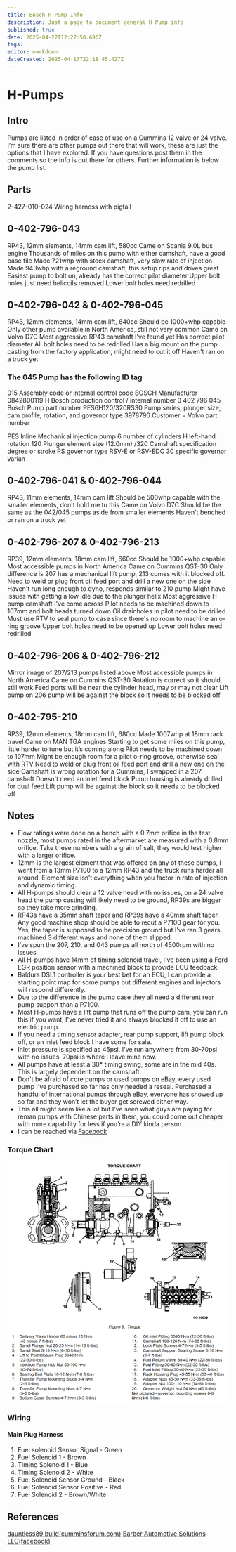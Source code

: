 ```yaml
---
title: Bosch H-Pump Info
description: Just a page to document general H Pump info
published: true
date: 2025-04-22T12:27:50.696Z
tags: 
editor: markdown
dateCreated: 2025-04-17T22:18:45.427Z
---
```


# H-Pumps
## Intro
Pumps are listed in order of ease of use on a Cummins 12 valve or 24 valve. I’m sure there are other pumps out there that will work, these are just the options that I have explored. If you have questions post them in the comments so the info is out there for others. Further information is below the pump list.

## Parts
2-427-010-024 Wiring harness with pigtail

## 0-402-796-043
RP43, 12mm elements, 14mm cam lift, 580cc
Came on Scania 9.0L bus engine
Thousands of miles on this pump with either camshaft, have a good base file
Made 721whp with stock camshaft, very slow rate of injection
Made 943whp with a reground camshaft, this setup rips and drives great
Easiest pump to bolt on, already has the correct pilot diameter
Upper bolt holes just need helicoils removed
Lower bolt holes need redrilled

## 0-402-796-042 & 0-402-796-045
RP43, 12mm elements, 14mm cam lift, 640cc
Should be 1000+whp capable
Only other pump available in North America, still not very common
Came on Volvo D7C
Most aggressive RP43 camshaft I've found yet
Has correct pilot diameter
All bolt holes need to be redrilled
Has a big mount on the pump casting from the factory application, might need to cut it off
Haven't ran on a truck yet

### The 045 Pump has the following ID tag
015 Assembly code or internal control code
BOSCH Manufacturer
0842800119 H Bosch production control / internal number
0 402 796 045 Bosch Pump part number
PES6H120/320RS30 Pump series, plunger size, cam profile, rotation, and governor type
3978796 Customer = Volvo part number

PES Inline Mechanical injection pump
6 number of cylinders
H left-hand rotation
120 Plunger element size (12.0mm)
/320 Camshaft specification degree or stroke
RS governor type RSV-E or RSV-EDC
30 specific governor varian


## 0-402-796-041 & 0-402-796-044
RP43, 11mm elements, 14mm cam lift
Should be 500whp capable with the smaller elements, don't hold me to this
Came on Volvo D7C
Should be the same as the 042/045 pumps aside from smaller elements
Haven't benched or ran on a truck yet

## 0-402-796-207 & 0-402-796-213
RP39, 12mm elements, 18mm cam lift, 660cc
Should be 1000+whp capable
Most accessible pumps in North America
Came on Cummins QST-30
Only difference is 207 has a mechanical lift pump, 213 comes with it blocked off.
Need to weld or plug front oil feed port and drill a new one on the side
Haven't run long enough to dyno, responds similar to 210 pump
Might have issues with getting a low idle due to the plunger helix
Most aggressive H-pump camshaft I've come across
Pilot needs to be machined down to 107mm and bolt heads turned down
Oil drainholes in pilot need to be drilled
Must use RTV to seal pump to case since there's no room to machine an o-ring groove
Upper bolt holes need to be opened up
Lower bolt holes need redrilled

## 0-402-796-206 & 0-402-796-212
Mirror image of 207/213 pumps listed above
Most accessible pumps in North America
Came on Cummins QST-30
Rotation is correct so it should still work
Feed ports will be near the cylinder head, may or may not clear
Lift pump on 206 pump will be against the block so it needs to be blocked off

## 0-402-795-210
RP39, 12mm elements, 18mm cam lift, 680cc
Made 1007whp at 18mm rack travel
Came on MAN TGA engines
Starting to get some miles on this pump, little harder to tune but it’s coming along
Pilot needs to be machined down to 107mm
Might be enough room for a pilot o-ring groove, otherwise seal with RTV
Need to weld or plug front oil feed port and drill a new one on the side
Camshaft is wrong rotation for a Cummins, I swapped in a 207 camshaft
Doesn't need an inlet feed block
Pump housing is already drilled for dual feed
Lift pump will be against the block so it needs to be blocked off

## Notes
- Flow ratings were done on a bench with a 0.7mm orifice in the test nozzle, most pumps rated in the aftermarket are measured with a 0.8mm orifice. Take these numbers with a grain of salt, they would test higher with a larger orifice.
- 12mm is the largest element that was offered on any of these pumps, I went from a 13mm P7100 to a 12mm RP43 and the truck runs harder all around. Element size isn’t everything when you factor in rate of injection and dynamic timing.
- All H-pumps should clear a 12 valve head with no issues, on a 24 valve head the pump casting will likely need to be ground, RP39s are bigger so they take more grinding.
- RP43s have a 35mm shaft taper and RP39s have a 40mm shaft taper. Any good machine shop should be able to recut a P7100 gear for you. Yes, the taper is supposed to be precision ground but I've ran 3 gears machined 3 different ways and none of them slipped.
- I’ve spun the 207, 210, and 043 pumps all north of 4500rpm with no issues
- All H-pumps have 14mm of timing solenoid travel, I've been using a Ford EGR position sensor with a machined block to provide ECU feedback.
- Baldurs DSL1 controller is your best bet for an ECU, I can provide a starting point map for some pumps but different engines and injectors will respond differently.
- Due to the difference in the pump case they all need a different rear pump support than a P7100.
- Most H-pumps have a lift pump that runs off the pump cam, you can run this if you want, I've never tried it and always blocked it off to use an electric pump.
- If you need a timing sensor adapter, rear pump support, lift pump block off, or an inlet feed block I have some for sale.
- Inlet pressure is specified as 45psi, I've run anywhere from 30-70psi with no issues. 70psi is where I leave mine now.
- All pumps have at least a 30* timing swing, some are in the mid 40s. This is largely dependent on the camshaft.
- Don't be afraid of core pumps or used pumps on eBay, every used pump I've purchased so far has only needed a reseal. Purchased a handful of international pumps through eBay, everyone has showed up so far and they won’t let the buyer get screwed either way.
- This all might seem like a lot but I’ve seen what guys are paying for reman pumps with Chinese parts in them, you could come out cheaper with more capability for less if you’re a DIY kinda person.
- I can be reached via [Facebook](https://www.facebook.com/barberautomotivesolutions/about)

### Torque Chart
![pe_toque_chart.png](/pe_toque_chart.png)

### Wiring
#### Main Plug Harness
1. Fuel solenoid Sensor Signal - Green
2. Fuel Solenoid 1 - Brown
3. Timing Solenoid 1 - Blue
4. Timing Solenoid 2 - White
5. Fuel Solenoid Sensor Ground - Black
6. Fuel Solenoid Sensor Positive - Red
7. Fuel Solenoid 2 - Brown/White

## References
[dauntless89 build(cumminsforum.com)](https://www.cumminsforum.com/threads/d89-and-the-heinous-h-pump-hack.2204338/?fbclid=IwY2xjawJ0aWdleHRuA2FlbQIxMAABHtwKO9FwjyXolpycKaCozgBFbJyENcIw2p5APM-5-sHu__Taoc9ax1yGSzmJ_aem_50Um09JgBK_yZA7c0gbm9A#replies)
[Barber Automotive Solutions LLC(facebook)](https://www.facebook.com/barberautomotivesolutions)
